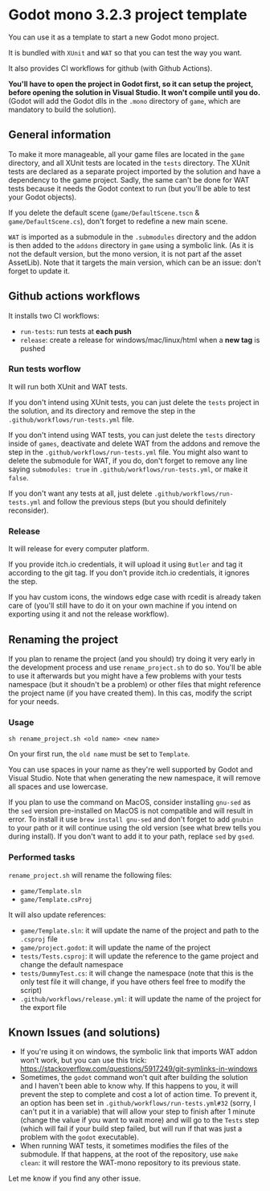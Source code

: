 # Godot mono 3.2.3 project template

You can use it as a template to start a new Godot mono project.

It is bundled with `XUnit` and `WAT` so that you can test the way you want.

It also provides CI workflows for github (with Github Actions).

**You'll have to open the project in Godot first, so it can setup the project, before opening the solution in Visual Studio. It won't compile until you do.** (Godot will add the Godot dlls in the `.mono` directory of `game`, which are mandatory to build the solution).

## General information

To make it more manageable, all your game files are located in the `game` directory, and all XUnit tests are located in the `tests` directory. The XUnit tests are declared as a separate project imported by the solution and have a dependency to the game project. Sadly, the same can't be done for WAT tests because it needs the Godot context to run (but you'll be able to test your Godot objects).

If you delete the default scene (`game/DefaultScene.tscn` & `game/DefaultScene.cs`), don't forget to redefine a new main scene.

`WAT` is imported as a submodule in the `.submodules` directory and the addon is then added to the `addons` directory in `game` using a symbolic link. (As it is not the default version, but the mono version, it is not part af the asset AssetLib). Note that it targets the main version, which can be an issue: don't forget to update it.

## Github actions workflows

It installs two CI workflows:
- `run-tests`: run tests at **each push**
- `release`: create a release for windows/mac/linux/html when a **new tag** is pushed

### Run tests worflow

It will run both XUnit and WAT tests.

If you don't intend using XUnit tests, you can just delete the `tests` project in the solution, and its directory and remove the step in the `.github/workflows/run-tests.yml` file.

If you don't intend using WAT tests, you can just delete the `tests` directory inside of `games`, deactivate and delete WAT from the addons and remove the step in the `.github/workflows/run-tests.yml` file. You might also want to delete the submodule for WAT, if you do, don't forget to remove any line saying `submodules: true` in `.github/workflows/run-tests.yml`, or make it `false`.

If you don't want any tests at all, just delete `.github/workflows/run-tests.yml` and follow the previous steps (but you should definitely reconsider).

### Release

It will release for every computer platform.

If you provide itch.io credentials, it will upload it using `Butler` and tag it according to the git tag. If you don't provide itch.io credentials, it ignores the step.

If you hav custom icons, the windows edge case with rcedit is already taken care of (you'll still have to do it on your own machine if you intend on exporting using it and not the release workflow).

## Renaming the project

If you plan to rename the project (and you should) try doing it very early in the development process and use `rename_project.sh` to do so.
You'll be able to use it afterwards but you might have a few problems with your tests namespace (but it shoudn't be a problem) or other files that might reference the project name (if you have created them). In this cas, modify the script for your needs.

### Usage
`sh rename_project.sh <old name> <new name>`

On your first run, the `old name` must be set to `Template`.

You can use spaces in your name as they're well supported by Godot and Visual Studio. Note that when generating the new namespace, it will remove all spaces and use lowercase.

If you plan to use the command on MacOS, consider installing `gnu-sed` as the `sed` version pre-installed on MacOS is not compatible and will result in error. To install it use `brew install gnu-sed` and don't forget to add `gnubin` to your path or it will continue using the old version (see what brew tells you during install). If you don't want to add it to your path, replace `sed` by `gsed`.

### Performed tasks
`rename_project.sh` will rename the following files:
- `game/Template.sln`
- `game/Template.csProj`

It will also update references:
- `game/Template.sln`: it will update the name of the project and path to the `.csproj` file
- `game/project.godot`: it will update the name of the project
- `tests/Tests.csproj`: it will update the reference to the game project and change the default namespace
- `tests/DummyTest.cs`: it will change the namespace (note that this is the only test file it will change, if you have others feel free to modify the script)
- `.github/workflows/release.yml`: it will update the name of the project for the export file

## Known Issues (and solutions)
- If you're using it on windows, the symbolic link that imports WAT addon won't work, but you can use this trick: https://stackoverflow.com/questions/5917249/git-symlinks-in-windows
- Sometimes, the `godot` command won't quit after building the solution and I haven't been able to know why. If this happens to you, it will prevent the step to complete and cost a lot of action time. To prevent it, an option has been set in `.github/workflows/run-tests.yml#32` (sorry, I can't put it in a variable) that will allow your step to finish after 1 minute (change the value if you want to wait more) and will go to the `Tests` step (which will fail if your build step failed, but will run if that was just a problem with the `godot` executable).
- When running WAT tests, it sometimes modifies the files of the submodule. If that happens, at the root of the repository, use `make clean`: it will restore the WAT-mono repository to its previous state.

Let me know if you find any other issue.
